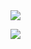 <img src="https://capsule-render.vercel.app/api?type=wave&color=auto&height=300&section=header&text=capsule%20render&fontSize=90" />

<a href="https://www.instagram.com/hh__moa/" target="_blank"><img src="https://img.shields.io/badge/instagram-C689C6?style=flat-square&logo=instagram&logoColor=white"></a>
